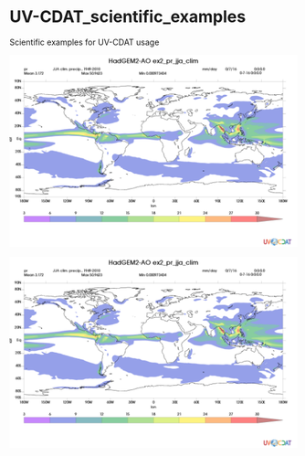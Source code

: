 # UV-CDAT_scientific_examples

Scientific examples for UV-CDAT usage

![Alt text](./example_sfc_pr_jja_clim.png?raw=true "Seasonal Precipitation Climatology")

![Alt text](./example_sfc_pr_jja_clim.png?raw=true "Seasonal Temperature Climatology")
